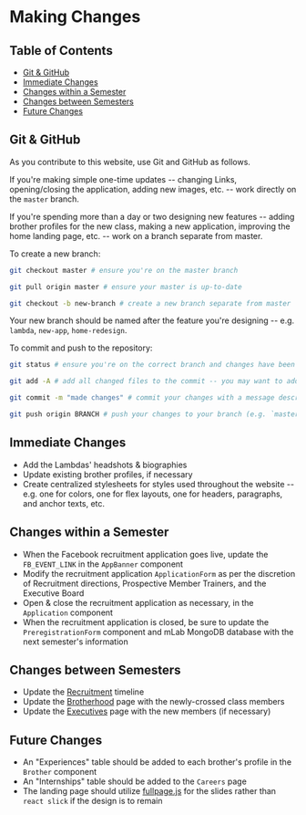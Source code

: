 # Making Changes

## Table of Contents
- [Git & GitHub](#git-&-github)
- [Immediate Changes](#immediate-changes)
- [Changes within a Semester](#changes-within-a-semester)
- [Changes between Semesters](#changes-between-semesters)
- [Future Changes](#future-changes)

## Git & GitHub

As you contribute to this website, use Git and GitHub as follows.

If you're making simple one-time updates -- changing Links, opening/closing the application, adding new images, etc. -- work directly on the `master` branch.

If you're spending more than a day or two designing new features -- adding brother profiles for the new class, making a new application, improving the home landing page, etc. -- work on a branch separate from master.

To create a new branch:
```bash
git checkout master # ensure you're on the master branch

git pull origin master # ensure your master is up-to-date

git checkout -b new-branch # create a new branch separate from master
```

Your new branch should be named after the feature you're designing -- e.g. `lambda`, `new-app`, `home-redesign`.

To commit and push to the repository:
```bash
git status # ensure you're on the correct branch and changes have been made

git add -A # add all changed files to the commit -- you may want to add files individually

git commit -m "made changes" # commit your changes with a message describing the changes since the most recent commit

git push origin BRANCH # push your changes to your branch (e.g. `master`, `new-branch`)
```

## Immediate Changes
- Add the Lambdas' headshots & biographies
- Update existing brother profiles, if necessary
- Create centralized stylesheets for styles used throughout the website -- e.g. one for colors, one for flex layouts, one for headers, paragraphs, and anchor texts, etc.

## Changes within a Semester
- When the Facebook recruitment application goes live, update the `FB_EVENT_LINK` in the `AppBanner` component
- Modify the recruitment application `ApplicationForm` as per the discretion of Recruitment directions, Prospective Member Trainers, and the Executive Board
- Open & close the recruitment application as necessary, in the `Application` component
- When the recruitment application is closed, be sure to update the `PreregistrationForm` component and mLab MongoDB database with the next semester's information

## Changes between Semesters
- Update the [Recruitment](https://github.com/BerkeleyPSE/BerkeleyPSE.github.io/blob/5923f9a479e63f94b6e41fe3b523f4928b0788f3/client/src/components/Recruitment/Recruitment.jsx) timeline
- Update the [Brotherhood](https://github.com/BerkeleyPSE/BerkeleyPSE.github.io/blob/5923f9a479e63f94b6e41fe3b523f4928b0788f3/client/src/components/Brothers/Brotherhood.jsx) page with the newly-crossed class members
- Update the [Executives](https://github.com/BerkeleyPSE/BerkeleyPSE.github.io/blob/5923f9a479e63f94b6e41fe3b523f4928b0788f3/client/src/components/Brothers/Executives.jsx) page with the new members (if necessary)

## Future Changes
- An "Experiences" table should be added to each brother's profile in the `Brother` component
- An "Internships" table should be added to the `Careers` page
- The landing page should utilize [fullpage.js](https://github.com/alvarotrigo/fullPage.js) for the slides rather than `react slick` if the design is to remain